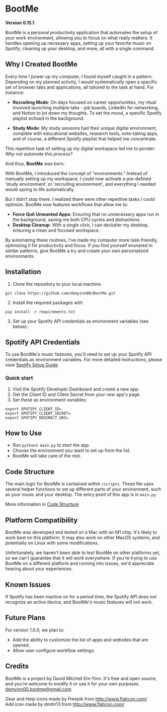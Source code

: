 # BootMe
**Version 0.15.1**

BootMe is a personal productivity application that automates the setup of your work environment, allowing you to focus on what really matters. It handles opening up necessary apps, setting up your favorite music on Spotify, cleaning up your desktop, and more, all with a single command.

## Why I Created BootMe
Every time I power up my computer, I found myself caught in a pattern. Depending on my planned activity, I would systematically open a specific set of browser tabs and applications, all tailored to the task at hand. For instance:

- **Recruiting Mode**: On days focused on career opportunities, my ritual involved launching multiple tabs - job boards, LinkedIn for networking, and Notion to jot down my thoughts. To set the mood, a specific Spotify playlist echoed in the background.
  
- **Study Mode**: My study sessions had their unique digital environment, complete with educational websites, research tools, note-taking apps, and of course, a different Spotify playlist that helped me concentrate.

This repetitive task of setting up my digital workspace led me to ponder: _Why not automate this process?_ 

And thus, **BootMe** was born.

With BootMe, I introduced the concept of "environments." Instead of manually setting up my workspace, I could now activate a pre-defined 'study environment' or 'recruiting environment', and everything I needed would spring to life automatically. 

But I didn’t stop there. I realized there were other repetitive tasks I could optimize. BootMe now features workflows that allow me to:
- **Force Quit Unwanted Apps**: Ensuring that no unnecessary apps run in the background, saving me both CPU cycles and distractions.
- **Desktop Cleanup**: With a single click, I can declutter my desktop, ensuring a clean and focused workspace.

By automating these routines, I've made my computer more task-friendly, optimizing it for productivity and focus. If you find yourself ensnared in similar patterns, give BootMe a try and create your own personalized environments.


## Installation
1. Clone the repository to your local machine.
```
git clone https://github.com/demyinn00/BootMe.git
```
2. Install the required packages with 
```
pip install -r requirements.txt
```
3. Set up your Spotify API credentials as environment variables (see below).

## Spotify API Credentials
To use BootMe's music features, you'll need to set up your Spotify API credentials as environment variables. For more detailed instructions, please view [Spotify Setup Guide](/doc/Spotify_Setup.md).

### Quick start
1. Visit the Spotify Developer Dashboard and create a new app.
2. Get the Client ID and Client Secret from your new app's page.
3. Set these as environment variables:
```
export SPOTIPY_CLIENT_ID=
export SPOTIPY_CLIENT_SECRET=
export SPOTIPY_REDIRECT_URI=
```

## How to Use
- Run `python3 main.py` to start the app.
- Choose the environment you want to set up from the list.
- BootMe will take care of the rest.

## Code Structure
The main logic for BootMe is contained within `/scripts`. These file uses several helper functions to set up different parts of your environment, such as your music and your desktop. The entry point of this app is in `main.py`.

More information in [Code Structure](/doc/Code_Structure.md)

## Platform Compatibility
BootMe was developed and tested on a Mac with an M1 chip. It's likely to work best on this platform. It may also work on other MacOS systems, and potentially on Linux with some modifications.

Unfortunately, we haven't been able to test BootMe on other platforms yet, so we can't guarantee that it will work everywhere. If you're trying to use BootMe on a different platform and running into issues, we'd appreciate hearing about your experiences.

## Known Issues
If Spotify has been inactive on for a period time, the Spotify API does not recognize an active device, and BootMe's music features will not work. 

## Future Plans
For version 1.0.0, we plan to:

- Add the ability to customize the list of apps and websites that are opened.
- Allow user configure workflow settings.

## Credits
BootMe is a project by David Mitchell Em-Yinn. It's free and open source, and you're welcome to modify it or use it for your own purposes. demyinn00.bootme@gmail.com

Gear and Help icons made by Freepik from http://www.flaticon.com/ <br>
Add icon made by dmitri13 from http://www.flaticon.com/